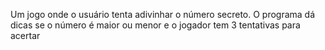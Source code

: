 Um jogo onde o usuário tenta adivinhar o número secreto. O programa dá dicas se o número é maior ou menor e o jogador tem 3 tentativas para acertar
